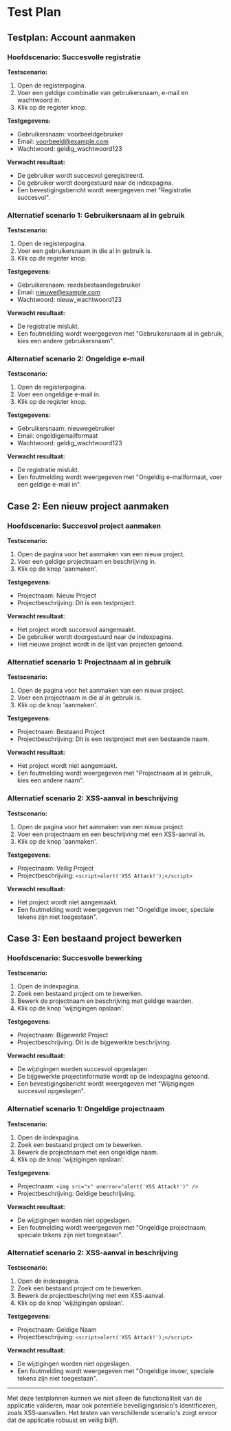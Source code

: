 # Test Plan

## Testplan: Account aanmaken

### Hoofdscenario: Succesvolle registratie
**Testscenario:**
1. Open de registerpagina.
2. Voer een geldige combinatie van gebruikersnaam, e-mail en wachtwoord in.
3. Klik op de register knop.

**Testgegevens:**
- Gebruikersnaam: voorbeeldgebruiker
- Email: voorbeeld@example.com
- Wachtwoord: geldig_wachtwoord123

**Verwacht resultaat:**
- De gebruiker wordt succesvol geregistreerd.
- De gebruiker wordt doorgestuurd naar de indexpagina.
- Een bevestigingsbericht wordt weergegeven met "Registratie succesvol".

### Alternatief scenario 1: Gebruikersnaam al in gebruik
**Testscenario:**
1. Open de registerpagina.
2. Voer een gebruikersnaam in die al in gebruik is.
3. Klik op de register knop.

**Testgegevens:**
- Gebruikersnaam: reedsbestaandegebruiker
- Email: nieuwe@example.com
- Wachtwoord: nieuw_wachtwoord123

**Verwacht resultaat:**
- De registratie mislukt.
- Een foutmelding wordt weergegeven met "Gebruikersnaam al in gebruik, kies een andere gebruikersnaam".

### Alternatief scenario 2: Ongeldige e-mail
**Testscenario:**
1. Open de registerpagina.
2. Voer een ongeldige e-mail in.
3. Klik op de register knop.

**Testgegevens:**
- Gebruikersnaam: nieuwegebruiker
- Email: ongeldigemailformaat
- Wachtwoord: geldig_wachtwoord123

**Verwacht resultaat:**
- De registratie mislukt.
- Een foutmelding wordt weergegeven met "Ongeldig e-mailformaat, voer een geldige e-mail in".

## Case 2: Een nieuw project aanmaken

### Hoofdscenario: Succesvol project aanmaken
**Testscenario:**
1. Open de pagina voor het aanmaken van een nieuw project.
2. Voer een geldige projectnaam en beschrijving in.
3. Klik op de knop 'aanmaken'.

**Testgegevens:**
- Projectnaam: Nieuw Project
- Projectbeschrijving: Dit is een testproject.

**Verwacht resultaat:**
- Het project wordt succesvol aangemaakt.
- De gebruiker wordt doorgestuurd naar de indexpagina.
- Het nieuwe project wordt in de lijst van projecten getoond.

### Alternatief scenario 1: Projectnaam al in gebruik
**Testscenario:**
1. Open de pagina voor het aanmaken van een nieuw project.
2. Voer een projectnaam in die al in gebruik is.
3. Klik op de knop 'aanmaken'.

**Testgegevens:**
- Projectnaam: Bestaand Project
- Projectbeschrijving: Dit is een testproject met een bestaande naam.

**Verwacht resultaat:**
- Het project wordt niet aangemaakt.
- Een foutmelding wordt weergegeven met "Projectnaam al in gebruik, kies een andere naam".

### Alternatief scenario 2: XSS-aanval in beschrijving
**Testscenario:**
1. Open de pagina voor het aanmaken van een nieuw project.
2. Voer een projectnaam en een beschrijving met een XSS-aanval in.
3. Klik op de knop 'aanmaken'.

**Testgegevens:**
- Projectnaam: Veilig Project
- Projectbeschrijving: `<script>alert('XSS Attack!');</script>`

**Verwacht resultaat:**
- Het project wordt niet aangemaakt.
- Een foutmelding wordt weergegeven met "Ongeldige invoer, speciale tekens zijn niet toegestaan".

## Case 3: Een bestaand project bewerken

### Hoofdscenario: Succesvolle bewerking
**Testscenario:**
1. Open de indexpagina.
2. Zoek een bestaand project om te bewerken.
3. Bewerk de projectnaam en beschrijving met geldige waarden.
4. Klik op de knop 'wijzigingen opslaan'.

**Testgegevens:**
- Projectnaam: Bijgewerkt Project
- Projectbeschrijving: Dit is de bijgewerkte beschrijving.

**Verwacht resultaat:**
- De wijzigingen worden succesvol opgeslagen.
- De bijgewerkte projectinformatie wordt op de indexpagina getoond.
- Een bevestigingsbericht wordt weergegeven met "Wijzigingen succesvol opgeslagen".

### Alternatief scenario 1: Ongeldige projectnaam
**Testscenario:**
1. Open de indexpagina.
2. Zoek een bestaand project om te bewerken.
3. Bewerk de projectnaam met een ongeldige naam.
4. Klik op de knop 'wijzigingen opslaan'.

**Testgegevens:**
- Projectnaam: `<img src="x" onerror="alert('XSS Attack!')" />`
- Projectbeschrijving: Geldige beschrijving.

**Verwacht resultaat:**
- De wijzigingen worden niet opgeslagen.
- Een foutmelding wordt weergegeven met "Ongeldige projectnaam, speciale tekens zijn niet toegestaan".

### Alternatief scenario 2: XSS-aanval in beschrijving
**Testscenario:**
1. Open de indexpagina.
2. Zoek een bestaand project om te bewerken.
3. Bewerk de projectbeschrijving met een XSS-aanval.
4. Klik op de knop 'wijzigingen opslaan'.

**Testgegevens:**
- Projectnaam: Geldige Naam
- Projectbeschrijving: `<script>alert('XSS Attack!');</script>`

**Verwacht resultaat:**
- De wijzigingen worden niet opgeslagen.
- Een foutmelding wordt weergegeven met "Ongeldige invoer, speciale tekens zijn niet toegestaan".

---

Met deze testplannen kunnen we niet alleen de functionaliteit van de applicatie valideren, maar ook potentiële beveiligingsrisico's identificeren, zoals XSS-aanvallen. Het testen van verschillende scenario's zorgt ervoor dat de applicatie robuust en veilig blijft.
